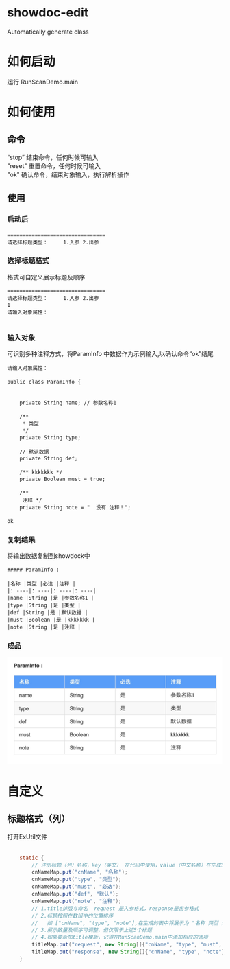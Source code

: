 # showdoc-edit
Automatically generate class
# 如何启动
运行 RunScanDemo.main

# 如何使用
## 命令
“stop”  结束命令，任何时候可输入 <br>
"reset" 重置命令，任何时候可输入 <br>
"ok"    确认命令，结束对象输入，执行解析操作

## 使用

### 启动后

```text
================================
请选择标题类型：	 1.入参 2.出参

```

### 选择标题格式
格式可自定义展示标题及顺序

```text
================================
请选择标题类型：	 1.入参 2.出参
1
请输入对象属性：


```
### 输入对象
可识别多种注释方式，将ParamInfo 中数据作为示例输入,以确认命令“ok”结尾

```text
请输入对象属性：

public class ParamInfo {


    private String name; // 参数名称1

    /**
     * 类型
     */
    private String type;

    // 默认数据
    private String def;

    /** kkkkkkk */
    private Boolean must = true;

    /**
     注释 */
    private String note = "  没有 注释！";

ok
```

### 复制结果

将输出数据复制到showdock中

```text
##### ParamInfo :

|名称 |类型 |必选 |注释 |
|: ----|: ----|: ----|: ----|
|name |String |是 |参数名称1 |
|type |String |是 |类型 |
|def |String |是 |默认数据 |
|must |Boolean |是 |kkkkkkk |
|note |String |是 |注释 |

```

### 成品

![show](show.jpg)



# 自定义

## 标题格式（列）

打开ExUtil文件

```java

    static {
        // 注册标题（列）名称，key（英文） 在代码中使用，value（中文名称）在生成的表中使用，中文名称可改
        cnNameMap.put("cnName", "名称");
        cnNameMap.put("type", "类型");
        cnNameMap.put("must", "必选");
        cnNameMap.put("def", "默认");
        cnNameMap.put("note", "注释");
        // 1.title排版与命名  request 是入参格式，response是出参格式
        // 2.标题按照在数组中的位置排序
        //   如 ["cnName", "type", "note"],在生成的表中将展示为 "名称 类型 注释"
        // 3.展示数量及顺序可调整，但仅限于上述5个标题
        // 4.如果要新加title模版，记得在RunScanDemo.main中添加相应的选项
        titleMap.put("request", new String[]{"cnName", "type", "must", "note"}); // "名称 类型 必选 注释"
        titleMap.put("response", new String[]{"cnName", "type", "note"}); // "名称 类型 注释"
    }

```




